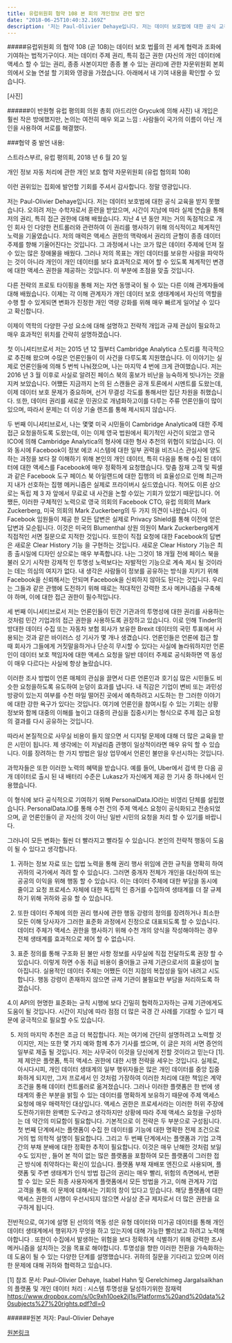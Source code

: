 ```yaml
---
title: 유럽위원회 협약 108 본 회의 개인정보 관련 발언
date: "2018-06-25T10:40:32.169Z"
description: '저는 Paul-Olivier Dehaye입니다. 저는 데이터 보호법에 대한 공식 교육을 받지 못했습니다. 오히려 저는 수학자로서 훈련을 받았으며, 시간이 지남에 따라...'
---
```



#####유럽위원회 의 협약 108 (곧 108)는 데이터 보호 법률의 전 세계 협력과 조화에 기여하는 법적기구이다. 저는 데이터 주제 권리, 특히 접근 권한 (자신의 개인 데이터에 액세스 할 수 있는 권리, 종종 사본이지만 종종 볼 수 있는 권리)에 관한 자문위원회 본회의에서 오늘 연설 할 기회와 영광을 가졌습니다. 아래에서 내 기여 내용을 확인할 수 있습니다.

[사진]

######이 반원형 유럽 평의회 의원 총회 (아드리안 Grycuk에 의해 사진) 내 개입은 훨씬 작은 방에했지만, 논의는 여전히 매우 외교 느낌 : 사람들이 국가의 이름이 아닌 개인을 사용하여 서로를 해결했다.


###협약 중 발언 내용:


스트라스부르, 유럽 평의회, 2018 년 6 월 20 일

개인 정보 자동 처리에 관한 개인 보호 협약 자문위원회 (유럽 협의회 108)

이런 권위있는 집회에 발언할 기회를 주셔서 감사합니다. 정말 영광입니다.

저는 Paul-Olivier Dehaye입니다. 저는 데이터 보호법에 대한 공식 교육을 받지 못했습니다. 오히려 저는 수학자로서 훈련을 받았으며, 시간이 지남에 따라 실제 연습을 통해 저의 권리, 특히 접근 권한에 대해 배웠습니다. 지난 4 년 동안 저는 거의 독점적으로 개인 회사 인 다양한 컨트롤러와 관련하여 이 권리를 행사하기 위해 의식적이고 체계적인 노력을 기울였습니다. 저의 매력은 액세스 권한의 맥락에서 권리의 균형이 종종 데이터 주제를 향해 기울어진다는 것입니다. 그 과정에서 나는 코가 많은 데이터 주제에 던져 질 수 있는 많은 장애물을 배웠다. 그러나 저의 목표는 개인 데이터를 보유한 사람을 파악하는 것이 아니라 개인이 개인 데이터를 보다 효과적으로 제어 할 수 있도록 체계적인 변경에 대한 액세스 권한을 제공하는 것입니다. 이 부분에 초점을 맞출 것입니다.

다른 전략의 프로토 타이핑을 통해 저는 자연 동맹국이 될 수 있는 다른 이해 관계자들에 대해 배웠습니다. 이제는 각 이해 관계자가 개인 데이터 보호 생태계에서 자신의 역할을 수행 할 수 있게되면 변화가 진정한 개인 역량 강화를 위해 매우 빠르게 일어날 수 있다고 확신합니다.

이제이 역학의 다양한 구성 요소에 대해 설명하고 전략적 개입과 규제 관심이 필요하고 매우 효과적인 위치를 간략히 설명하겠습니다.

첫 이니셔티브로서 저는 2015 년 12 월부터 Cambridge Analytica 스토리를 적극적으로 추진해 왔으며 수많은 언론인들이 이 사건을 다루도록 지원했습니다. 이 이야기는 실제로 언론인들에 의해 5 번씩 나눠졌으며, 나는 마지막 4 번에 크게 관여했습니다. 저는 2016 년 3 월 이후로 사실로 알려진 페이스 북의 홍보가 비난을 능숙하게 빗나가는 것을 지켜 보았습니다. 어쨌든 지금까지 논의 된 스캔들은 공개 토론에서 시멘트를 도왔는데, 이제 데이터 보호 문제가 중요하며, 선거 무결성 각도를 통해서만 집단 차원을 취했습니다. 또한, 데이터 권리를 새로운 민권으로 개념화하고이를 다루는 주류 언론인들이 많이 있으며, 따라서 문제는 더 이상 기술 렌즈를 통해 제시되지 않습니다.

두 번째 이니셔티브로서, 나는 몇몇 미국 시민들이 Cambridge Analytica에 대한 주제 접근 요청을하도록 도왔는데, 이는 이제 영국 법원에서 획기적인 사건이 되었고 영국 ICO에 의해 Cambridge Analytica의 형사에 대한 형사 추천의 위협이 되었습니다. 이와 동시에 Facebook이 정보 에코 시스템에 대한 일부 권력을 비즈니스 관심사에 양도하는 과정을 보다 잘 이해하기 위해 본인의 개인 데이터, 특히 다음을 통해 수집 된 데이터에 대한 액세스를 Facebook에 매우 정확하게 요청했습니다. 맞춤 잠재 고객 및 픽셀과 같은 Facebook 도구 페이스 북 아일랜드에 대한 집행의 비 효율성으로 인해 최근까지 내가 선호하는 집행 메커니즘은 실제로 프라이버시 실드였습니다. 적어도 이론 상으로는 독립 제 3 자 앞에서 무료로 내 사건을 논할 수있는 기회가 있었기 때문입니다. 어쨌든, 이러한 구체적인 노력으로 영국 의회의 Facebook CTO, 유럽 의회의 Mark Zuckerberg, 미국 의회의 Mark Zuckerberg의 두 가지 의견이 나왔습니다. 이 Facebook 임원들이 제공 한 모든 답변은 실제로 Privacy Shield를 통해 이전에 얻은 답변과 모순됩니다. 이것은 미국의 Blumenthal 상원 의원이 Mark Zuckerberg에게 직접적인 서면 질문으로 지적한 것입니다. 또한이 직접 요청에 대한 Facebook의 답변은 새로운 Clear History 기능 을 구현하는 것입니다. 새로운 Clear History 기능은 최종 출시일에 디자인 상으로는 매우 부족합니다. 나는 그것이 18 개월 전에 페이스 북을 불러 오기 시작한 강제적 인 투명성 노력보다는 자발적인 기능으로 계속 제시 될 것이라는 데는 의심의 여지가 없다. 내 생각은 사람들이 정보를 공유하는 방식을 지키기 위해 Facebook을 신뢰해서는 안되며 Facebook을 신뢰하지 않아도 된다는 것입니다. 우리는 그들과 같은 관행에 도전하기 위해 때로는 적대적인 강력한 조사 메커니즘을 구축해야 하며, 이에 대한 접근 권한이 필수적입니다.

세 번째 이니셔티브로서 저는 언론인들이 민간 기관과의 투명성에 대한 권리를 사용하는 것처럼 민간 기업과의 접근 권한을 사용하도록 권장하고 있습니다. 이로 인해 Tinder의 방대한 데이터 수집 또는 자동차 보험 회사가 보유한 Brexit 데이터의 국민 투표에서 사용되는 것과 같은 바이러스 성 기사가 몇 개나 생겼습니다. 언론인들은 언론에 접근 할 때 회사가 그들에게 거짓말을하거나 단순히 무시할 수 있다는 사실에 놀라워하지만 언론인이 데이터 보호 책임자에 대한 액세스 요청을 일반 데이터 주제로 공식화하면 역 동성이 매우 다르다는 사실에 항상 놀랐습니다.

이러한 조사 방법이 언론 매체의 관심을 끌면서 다른 언론인과 호기심 많은 시민들도 비슷한 요청을하도록 유도하여 눈덩이 효과를 냅니다. 내 직감은 기업이 변비 또는 과민성 방광이 있는지 여부를 수천 마일 떨어진 곳에서 예측하려고 시도하는 한 그러한 이야기에 대한 강한 욕구가 있다는 것입니다. 여기에 언론인을 참여시킬 수 있는 기회는 상황 정보와 함께 대중의 이해를 높이고 대중의 관심을 집중시키는 형식으로 주제 접근 요청의 결과를 다시 공유하는 것입니다.

따라서 본질적으로 사무실 비용이 들지 않으면 서 디지털 문제에 대해 더 많은 교육을 받은 시민이 됩니다. 제 생각에는 이 저널리즘 관행이 일상적이라면 매우 유익 할 수 있습니다. 이를 장려하는 한 가지 방법은 일상 업무에서 언론인 불만을 우선시하는 것입니다.

과학자들은 또한 이러한 노력의 혜택을 받습니다. 예를 들어, Uber에서 검색 한 다음 공개 데이터로 출시 된 내 배터리 수준은 Lukasz가 자신에게 제공 한 기사 중 하나에서 인용했습니다.

이 형식에 보다 공식적으로 기여하기 위해 PersonalData.IO라는 비영리 단체를 설립했습니다. PersonalData.IO를 통해 수천 건의 주제 액세스 요청이 공식화되고 전송되었으며, 곧 언론인들이 곧 자신의 것이 아닌 일반 시민의 요청을 처리 할 수 있기를 바랍니다.

그러나이 모든 변화는 훨씬 더 빨라지고 빨라질 수 있습니다. 본인의 전략적 행동이 도움이 될 수 있다고 생각합니다.

1. 귀하는 정보 자료 또는 입법 노력을 통해 권리 행사 위임에 관한 규칙을 명확히 하여 귀하의 국가에서 격려 할 수 있습니다. 그러면 중개자 전체가 개인을 대신하여 또는 공공의 이익을 위해 행동 할 수 있습니다. 이는 데이터 주체에 대한 부담을 동시에 줄이고 요청 프로세스 자체에 대한 독립적 인 증거를 수집하여 생태계를 더 잘 규제하기 위해 귀하와 공유 할 수 있습니다.

2. 또한 데이터 주체에 의한 권리 행사에 관한 행동 강령의 정의를 장려하거나 최소한 모든 이해 당사자가 그러한 표준화 과정에서 진정으로 대표되도록 할 수 있습니다. 데이터 주체가 액세스 권한을 행사하기 위해 수천 개의 양식을 작성해야하는 경우 전체 생태계를 효과적으로 제어 할 수 없습니다.

3. 표준 정의를 통해 구조화 된 불만 사항 정보를 사무실에 직접 전달하도록 권장 할 수 있습니다. 이렇게 하면 수동 취급 비용이 줄어들고 규제 기관으로서의 효율성이 높아집니다. 실용적인 데이터 주체는 어쨌든 이전 지점의 복잡성을 밀어 내려고 시도합니다. 행동 강령이 존재하지 않으면 규제 기관이 불필요한 부담을 처리하도록 하겠습니다.

4.이 API의 현명한 표준화는 규칙 시행에 보다 긴밀히 협력하고자하는 규제 기관에게도 도움이 될 것입니다. 시간이 지남에 따라 점점 더 많은 국경 간 사례를 기대할 수 있기 때문에 궁극적으로 필요할 수도 있습니다.

5. 저의 마지막 추천은 조금 더 복잡합니다. 저는 여기에 간단히 설명하려고 노력할 것이지만, 저는 또한 몇 가지 예와 함께 추가 기사를 썼으며, 이 글은 저의 서면 증언의 일부로 제출 될 것입니다. 저는 사무국이 이것을 당신에게 전할 것이라고 믿는다 [1]. 제 제안은 플랫폼, 특히 액세스 권한에 대한 시행 전략을 세우는 것입니다. 실제로, 아시다시피, 개인 데이터 생태계의 일부 행위자들은 많은 개인 데이터를 중앙 집중화하게 되지만, 그저 프로세서 인 것처럼 가장하여 이러한 처리에 대한 책임은 계약 조건을 통해 데이터 컨트롤러로 옮겨졌습니다. 그러나 이러한 플랫폼은 한 번에 생태계의 좋은 부분을 밝힐 수 있는 데이터를 명확하게 보유하기 때문에 주제 액세스 요청에 매우 매력적인 대상입니다. 액세스 권한은 프로세서라는 이러한 허위 주장에 도전하기위한 완벽한 도구라고 생각하지만 상황에 따라 주제 액세스 요청을 구성하는 데 약간의 미묘함이 필요합니다. 기본적으로 이 전략은 두 부분으로 구성됩니다. 첫 번째 단계에서는 플랫폼이 수집 한 데이터를 기능에 대한 명확한 전제 조건으로 거의 법 의학적 설명이 필요합니다. 그리고 두 번째 단계에서는 플랫폼과 기업 고객 간의 부채 분배에 대한 정확한 추적이 필요합니다. 이것은 매우 난해한 것처럼 보일 수도 있지만 , 들어 본 적이 없는 많은 플랫폼을 포함하여 모든 플랫폼이 그러한 접근 방식에 취약하다는 확신이 있습니다. 플랫폼 부채 재배포 엔진으로 사용되며, 플랫폼 및 주변 생태계가 인식 방법 접근의 권리는 매우 빨리, 위험의 측면에서, 변환 할 수 있는 모든 최종 사용자에게 플랫폼에서 모든 방법을 가고, 이해 관계자 기업 고객을 통해. 이 문제에 대해서는 기회의 창이 있다고 믿습니다. 해당 플랫폼에 대한 액세스 권한의 시행이 우선시되지 않으면 사실상 준규 제자로서 더 많은 권한을 요구하게 됩니다.

전반적으로, 여기에 설명 된 선의의 역동 성은 유형 데이터와 미가공 데이터를 통해 개인 데이터 생태계에서 행위자가 무엇을 하고 있는지에 대해 가능한 빨리보고 하려고 노력해야합니다 . 또한이 수집에서 발생하는 위험을 보다 정확하게 식별하기 위해 강력한 조사 메커니즘을 설치하는 것을 목표로 해야합니다. 투명성을 향한 이러한 전환을 가속화하는 데 도움이 될 수 있는 다양한 단계를 설명했습니다. 귀하의 질문을 기다리고 있으며 이러한 문제에 대해 귀하와 협력하고 있습니다.


[1] 참조 문서: Paul-Olivier Dehaye, Isabel Hahn 및 Gerelchimeg Jargalsaikhan의 플랫폼 및 개인 데이터 처리 : 시스템 투명성을 달성하기위한 잠재력 https://www.dropbox.com/s/0c9xh10oek2jl1s/Platforms%20and%20data%20subjects%27%20rights.pdf?dl=0


######원본 저자: Paul-Olivier Dehaye


[원본링크](https://medium.com/personaldata-io/testimony-at-council-of-europes-convention-108-plenary-336d4081416c)




